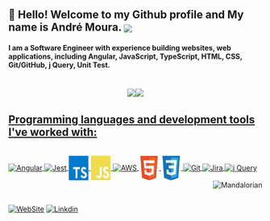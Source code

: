 ## 👋 Hello! Welcome to my Github profile and My name is André Moura. <img height="28" align="center" src="http://andresilvamoura.com/assets/Star-Wars-the-Mandalorian.png">

#### I am a Software Engineer with experience building websites, web applications, including Angular, JavaScript, TypeScript, HTML, CSS, Git/GitHub, j Query, Unit Test.  

#

<div align="center">
  <a href="https://github.com/andresilvamoura">
  <img height="180em" src="https://github-readme-stats.vercel.app/api?username=andresilvamoura&show_icons=true&theme=radical&count_private=true"/><img height="180em" src="https://github-readme-stats.vercel.app/api/top-langs/?username=andresilvamoura&layout=compact&&theme=radical"/>
</div>  
   
<h2> Programming languages and development tools I've worked with: </h2>



<div style="display: inline_block"><br>
  <img align="center" alt="Angular" height="50" width="40" src="https://cdn.jsdelivr.net/gh/devicons/devicon/icons/angularjs/angularjs-plain.svg">
  <img align="center" alt="Jest" height="50" width="40" src="https://cdn.jsdelivr.net/gh/devicons/devicon/icons/jest/jest-plain.svg">
  <img align="center" alt="Ts" height="50" width="40" src="https://raw.githubusercontent.com/devicons/devicon/master/icons/typescript/typescript-plain.svg">
  <img align="center" alt="Js" height="50" width="40" src="https://raw.githubusercontent.com/devicons/devicon/master/icons/javascript/javascript-plain.svg">
  <img align="center" alt="AWS" height="80" width="80" src="https://cdn.jsdelivr.net/gh/devicons/devicon/icons/amazonwebservices/amazonwebservices-plain-wordmark.svg">
  <img align="center" alt="HTML" height="50" width="40" src="https://raw.githubusercontent.com/devicons/devicon/master/icons/html5/html5-original.svg">
  <img align="center" alt="CSS" height="50" width="40" src="https://raw.githubusercontent.com/devicons/devicon/master/icons/css3/css3-original.svg">
  <img align="center" alt="Git" height="50" width="40" src="https://cdn.jsdelivr.net/gh/devicons/devicon/icons/git/git-original.svg">
  <img align="center" alt="Jira" height="50" width="40" src="https://cdn.jsdelivr.net/gh/devicons/devicon/icons/jira/jira-original-wordmark.svg">
  <img align="center" alt="j Query" height="50" width="40" src="https://cdn.jsdelivr.net/gh/devicons/devicon/icons/jquery/jquery-plain-wordmark.svg">
  <img align="right" alt="Mandalorian" height="200" src="http://andresilvamoura.com/assets/Star-Wars-the-Mandalorian-h-300.png">
</div>  
<br /><br />
<div>

[![WebSite](https://img.shields.io/badge/andresilvamoura.com-SOON-blue)](http://andresilvamoura.com)
[![Linkdin](https://img.shields.io/badge/LinkedIn-0077B5?style=lat-square&logo=linkedin&logoColor=white)](http://www.linkedin.com/in/andresilvamoura)

</div>
